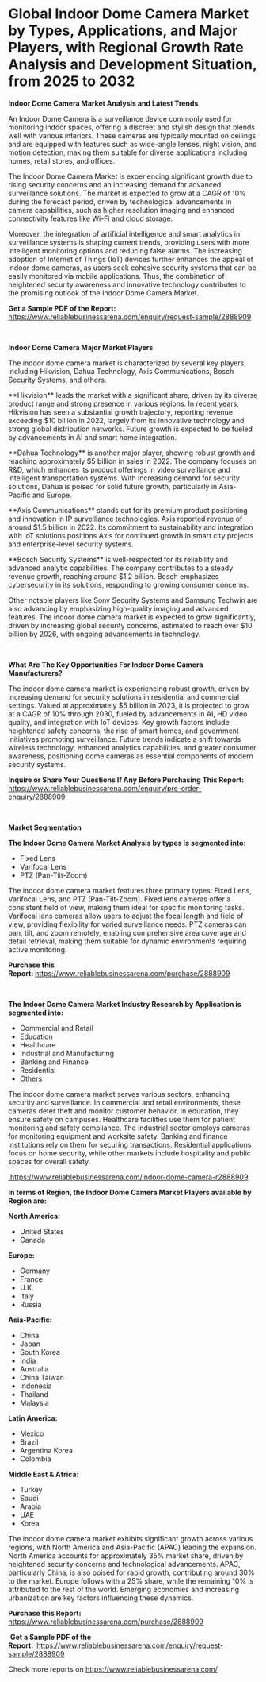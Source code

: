 <p><h1>Global Indoor Dome Camera Market by Types, Applications, and Major Players, with Regional Growth Rate Analysis and Development Situation, from 2025 to 2032</h1></p><p><strong>Indoor Dome Camera Market Analysis and Latest Trends</strong></p>
<p><p>An Indoor Dome Camera is a surveillance device commonly used for monitoring indoor spaces, offering a discreet and stylish design that blends well with various interiors. These cameras are typically mounted on ceilings and are equipped with features such as wide-angle lenses, night vision, and motion detection, making them suitable for diverse applications including homes, retail stores, and offices. </p><p>The Indoor Dome Camera Market is experiencing significant growth due to rising security concerns and an increasing demand for advanced surveillance solutions. The market is expected to grow at a CAGR of 10% during the forecast period, driven by technological advancements in camera capabilities, such as higher resolution imaging and enhanced connectivity features like Wi-Fi and cloud storage. </p><p>Moreover, the integration of artificial intelligence and smart analytics in surveillance systems is shaping current trends, providing users with more intelligent monitoring options and reducing false alarms. The increasing adoption of Internet of Things (IoT) devices further enhances the appeal of indoor dome cameras, as users seek cohesive security systems that can be easily monitored via mobile applications. Thus, the combination of heightened security awareness and innovative technology contributes to the promising outlook of the Indoor Dome Camera Market.</p></p>
<p><strong>Get a Sample PDF of the Report:&nbsp;</strong> <a href="https://www.reliablebusinessarena.com/enquiry/request-sample/2888909?utm_campaign=3368&utm_medium=2&utm_source=Github&utm_content=ia&utm_term=14032025&utm_id=indoor-dome-camera">https://www.reliablebusinessarena.com/enquiry/request-sample/2888909</a></p>
<p>&nbsp;</p>
<p><strong>Indoor Dome Camera Major Market Players</strong></p>
<p><p>The indoor dome camera market is characterized by several key players, including Hikvision, Dahua Technology, Axis Communications, Bosch Security Systems, and others. </p><p>**Hikvision** leads the market with a significant share, driven by its diverse product range and strong presence in various regions. In recent years, Hikvision has seen a substantial growth trajectory, reporting revenue exceeding $10 billion in 2022, largely from its innovative technology and strong global distribution networks. Future growth is expected to be fueled by advancements in AI and smart home integration.</p><p>**Dahua Technology** is another major player, showing robust growth and reaching approximately $5 billion in sales in 2022. The company focuses on R&D, which enhances its product offerings in video surveillance and intelligent transportation systems. With increasing demand for security solutions, Dahua is poised for solid future growth, particularly in Asia-Pacific and Europe.</p><p>**Axis Communications** stands out for its premium product positioning and innovation in IP surveillance technologies. Axis reported revenue of around $1.5 billion in 2022. Its commitment to sustainability and integration with IoT solutions positions Axis for continued growth in smart city projects and enterprise-level security systems.</p><p>**Bosch Security Systems** is well-respected for its reliability and advanced analytic capabilities. The company contributes to a steady revenue growth, reaching around $1.2 billion. Bosch emphasizes cybersecurity in its solutions, responding to growing consumer concerns.</p><p>Other notable players like Sony Security Systems and Samsung Techwin are also advancing by emphasizing high-quality imaging and advanced features. The indoor dome camera market is expected to grow significantly, driven by increasing global security concerns, estimated to reach over $10 billion by 2026, with ongoing advancements in technology.</p></p>
<p>&nbsp;</p>
<p><strong>What Are The Key Opportunities For Indoor Dome Camera Manufacturers?</strong></p>
<p><p>The indoor dome camera market is experiencing robust growth, driven by increasing demand for security solutions in residential and commercial settings. Valued at approximately $5 billion in 2023, it is projected to grow at a CAGR of 10% through 2030, fueled by advancements in AI, HD video quality, and integration with IoT devices. Key growth factors include heightened safety concerns, the rise of smart homes, and government initiatives promoting surveillance. Future trends indicate a shift towards wireless technology, enhanced analytics capabilities, and greater consumer awareness, positioning dome cameras as essential components of modern security systems.</p></p>
<p><strong>Inquire or Share Your Questions If Any Before Purchasing This Report:</strong> <a href="https://www.reliablebusinessarena.com/enquiry/pre-order-enquiry/2888909?utm_campaign=3368&utm_medium=2&utm_source=Github&utm_content=ia&utm_term=14032025&utm_id=indoor-dome-camera">https://www.reliablebusinessarena.com/enquiry/pre-order-enquiry/2888909</a></p>
<p>&nbsp;</p>
<p><strong>Market Segmentation</strong></p>
<p><strong>The Indoor Dome Camera Market Analysis by types is segmented into:</strong></p>
<p><ul><li>Fixed Lens</li><li>Varifocal Lens</li><li>PTZ (Pan-Tilt-Zoom)</li></ul></p>
<p><p>The indoor dome camera market features three primary types: Fixed Lens, Varifocal Lens, and PTZ (Pan-Tilt-Zoom). Fixed lens cameras offer a consistent field of view, making them ideal for specific monitoring tasks. Varifocal lens cameras allow users to adjust the focal length and field of view, providing flexibility for varied surveillance needs. PTZ cameras can pan, tilt, and zoom remotely, enabling comprehensive area coverage and detail retrieval, making them suitable for dynamic environments requiring active monitoring.</p></p>
<p><strong>Purchase this Report:&nbsp;</strong><a href="https://www.reliablebusinessarena.com/purchase/2888909?utm_campaign=3368&utm_medium=2&utm_source=Github&utm_content=ia&utm_term=14032025&utm_id=indoor-dome-camera">https://www.reliablebusinessarena.com/purchase/2888909</a></p>
<p>&nbsp;</p>
<p><strong>The Indoor Dome Camera Market Industry Research by Application is segmented into:</strong></p>
<p><ul><li>Commercial and Retail</li><li>Education</li><li>Healthcare</li><li>Industrial and Manufacturing</li><li>Banking and Finance</li><li>Residential</li><li>Others</li></ul></p>
<p><p>The indoor dome camera market serves various sectors, enhancing security and surveillance. In commercial and retail environments, these cameras deter theft and monitor customer behavior. In education, they ensure safety on campuses. Healthcare facilities use them for patient monitoring and safety compliance. The industrial sector employs cameras for monitoring equipment and worksite safety. Banking and finance institutions rely on them for securing transactions. Residential applications focus on home security, while other markets include hospitality and public spaces for overall safety.</p></p>
<p><a href="https://www.reliablebusinessarena.com/indoor-dome-camera-r2888909?utm_campaign=3368&utm_medium=2&utm_source=Github&utm_content=ia&utm_term=14032025&utm_id=indoor-dome-camera">&nbsp;https://www.reliablebusinessarena.com/indoor-dome-camera-r2888909</a></p>
<p><strong>In terms of Region, the Indoor Dome Camera Market Players available by Region are:</strong></p>
<p>
    <p> <strong> North America: </strong>
        <ul>
            <li>United States</li>
            <li>Canada</li>
        </ul>
        </p> 
    <p> <strong> Europe: </strong>
        <ul>
            <li>Germany</li>
            <li>France</li>
            <li>U.K.</li>
            <li>Italy</li>
            <li>Russia</li>
        </ul>
        </p> 
    <p> <strong> Asia-Pacific: </strong>
        <ul>
            <li>China</li>
            <li>Japan</li>
            <li>South Korea</li>
            <li>India</li>
            <li>Australia</li>
            <li>China Taiwan</li>
            <li>Indonesia</li>
            <li>Thailand</li>
            <li>Malaysia</li>
        </ul>
        </p> 
    <p> <strong> Latin America: </strong>
        <ul>
            <li>Mexico</li>
            <li>Brazil</li>
            <li>Argentina Korea</li>
            <li>Colombia</li>
        </ul>
        </p> 
    <p> <strong> Middle East & Africa: </strong>
        <ul>
            <li>Turkey</li>
            <li>Saudi</li>
            <li>Arabia</li>
            <li>UAE</li>
            <li>Korea</li>
        </ul>
    </p>
    </p>
<p><p>The indoor dome camera market exhibits significant growth across various regions, with North America and Asia-Pacific (APAC) leading the expansion. North America accounts for approximately 35% market share, driven by heightened security concerns and technological advancements. APAC, particularly China, is also poised for rapid growth, contributing around 30% to the market. Europe follows with a 25% share, while the remaining 10% is attributed to the rest of the world. Emerging economies and increasing urbanization are key factors influencing these dynamics.</p></p>
<p><strong>Purchase this Report: </strong><a href="https://www.reliablebusinessarena.com/purchase/2888909?utm_campaign=3368&utm_medium=2&utm_source=Github&utm_content=ia&utm_term=14032025&utm_id=indoor-dome-camera">https://www.reliablebusinessarena.com/purchase/2888909</a></p>
<p>&nbsp;<strong>Get a Sample PDF of the Report:&nbsp;&nbsp;</strong><a href="https://www.reliablebusinessarena.com/enquiry/request-sample/2888909?utm_campaign=3368&utm_medium=2&utm_source=Github&utm_content=ia&utm_term=14032025&utm_id=indoor-dome-camera">https://www.reliablebusinessarena.com/enquiry/request-sample/2888909</a></p>
<p><strong></strong></p>
<p>Check more reports on <a href="https://www.reliablebusinessarena.com/?utm_campaign=3368&utm_medium=2&utm_source=Github&utm_content=ia&utm_term=14032025&utm_id=indoor-dome-camera">https://www.reliablebusinessarena.com/</a></p>